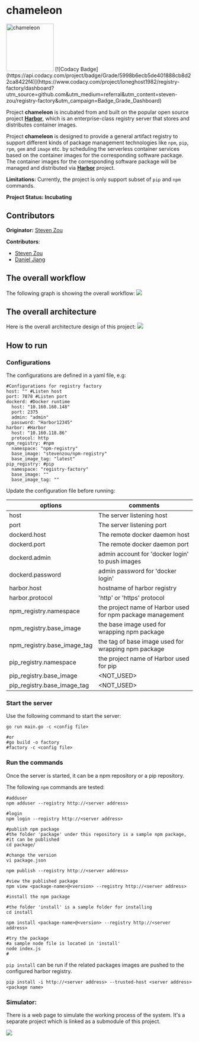 # chameleon
<img alt="chameleon" src="images/logo.png" width="128" height="128">
[![Codacy Badge](https://api.codacy.com/project/badge/Grade/5998b6ecb5de401888cb8d22ca8422f4)](https://www.codacy.com/project/loneghost1982/registry-factory/dashboard?utm_source=github.com&amp;utm_medium=referral&amp;utm_content=steven-zou/registry-factory&amp;utm_campaign=Badge_Grade_Dashboard)

Project **chameleon** is incubated from and built on the popular open source project **[Harbor](https://github.com/vmware/harbor)**, which is an enterprise-class registry server that stores and distributes container images.

Project **chameleon** is designed to provide a general artifact registry to support different kinds of package management technologies like `npm`, `pip`, `rpm`, `gem` and `image` etc. by scheduling the serverless container services based on the container images for the corresponding software package. The container images for the corresponding software package will be managed and distributed via **[Harbor](https://github.com/vmware/harbor)** project.

**Limitations:** Currently, the project is only support subset of `pip` and `npm` commands.

**Project Status: Incubating**

## Contributors
**Originator:** [Steven Zou](https://github.com/steven-zou)

**Contributors**:
* [Steven Zou](https://github.com/steven-zou)
* [Daniel Jiang](https://github.com/reasonerjt)

## The overall workflow
The following graph is showing the overall workflow:
<img src="images/flow.png">

## The overall architecture
Here is the overall architecture design of this project:
<img src="images/architecture.png">

## How to run

### Configurations

The configurations are defined in a yaml file, e.g:
```
#Configurations for registry factory
host: "" #Listen host
port: 7878 #Listen port
dockerd: #Docker runtime
  host: "10.160.160.148"
  port: 2375
  admin: "admin"
  password: "Harbor12345"
harbor: #Harbor
  host: "10.160.118.86"
  protocol: http
npm_registry: #npm
  namespace: "npm-registry"
  base_image: "stevenzou/npm-registry"
  base_image_tag: "latest"  
pip_registry: #pip
  namespace: "registry-factory"
  base_image: ""
  base_image_tag: ""
```

Update the configuration file before running:

|           options            |                      comments                              |                
|------------------------------|------------------------------------------------------------|
|  host                        | The server listening host                                  |
|  port                        | The server listening port                                  |
|  dockerd.host                | The remote docker daemon host                              |
|  dockerd.port                | The remote docker daemon port                              |
|  dockerd.admin               | admin account for 'docker login' to push images            |
|  dockerd.password            | admin password for 'docker login'                          |
|  harbor.host                 | hostname of harbor registry                                |
|  harbor.protocol             | 'http' or 'https' protocol                                 |
|  npm_registry.namespace      | the project name of Harbor used for npm package management |
|  npm_registry.base_image     | the base image used for wrapping npm package               |
|  npm_registry.base_image_tag | the tag of base image used for wrapping npm package        |
|  pip_registry.namespace      | the project name of Harbor used for pip                    |
|  pip_registry.base_image     | <NOT_USED>                                                 |
|  pip_registry.base_image_tag | <NOT_USED>                                                 |

### Start the server
Use the following command to start the server:

```
go run main.go -c <config file>

#or 
#go build -o factory
#factory -c <config file>
```

### Run the commands
Once the server is started, it can be a npm repository or a pip repository.

The following `npm` commands are tested:
```
#adduser
npm adduser --registry http://<server address>

#login
npm login --registry http://<server address>

#publish npm package
#the folder 'package' under this repository is a sample npm package,
#it can be published
cd package/

#change the version
vi package.json

npm publish --registry http://<server address>

#view the published package
npm view <package-name>@<version> --registry http://<server address>

#install the npm package

#the folder 'install' is a sample folder for installing
cd install

npm install <package-name>@<version> --registry http://<server address>

#try the package
#a sample node file is located in 'install'
node index.js
#
```

`pip install` can be run if the related packages images are pushed to the configured harbor registry.
```
pip install -i http://<server address> --trusted-host <server address> <package name>
```

### Simulator:
There is a web page to simulate the working process of the system. It's a separate project which is linked as a submodule of this project. 

<img src="images/simulator.png">
